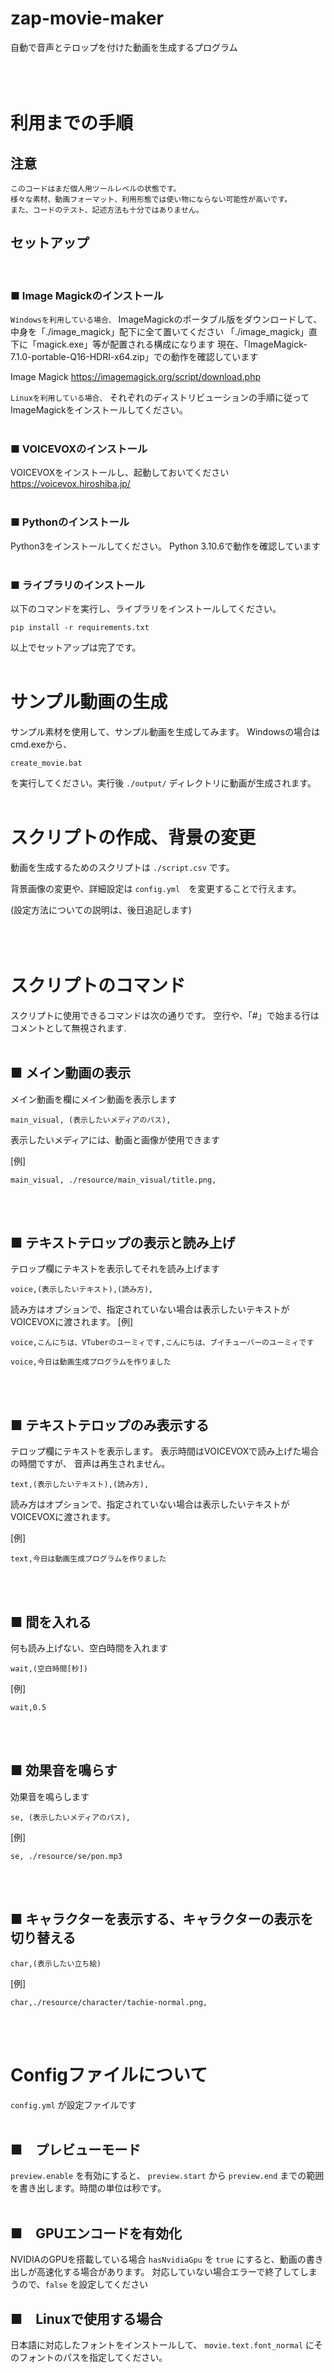 # zap-movie-maker
自動で音声とテロップを付けた動画を生成するプログラム
<br/><br/><br/><br/>
# 利用までの手順

## 注意

```
このコードはまだ個人用ツールレベルの状態です。
様々な素材、動画フォーマット、利用形態では使い物にならない可能性が高いです。
また、コードのテスト、記述方法も十分ではありません。
```

## セットアップ
<br/>

### ■ Image Magickのインストール
`Windowsを利用している場合、` ImageMagickのポータブル版をダウンロードして、中身を「./image_magick」配下に全て置いてください
「./image_magick」直下に「magick.exe」等が配置される構成になります
現在、「ImageMagick-7.1.0-portable-Q16-HDRI-x64.zip」での動作を確認しています

Image Magick
https://imagemagick.org/script/download.php


`Linuxを利用している場合、` それぞれのディストリビューションの手順に従ってImageMagickをインストールしてください。
<br/><br/>

### ■ VOICEVOXのインストール
VOICEVOXをインストールし、起動しておいてください
https://voicevox.hiroshiba.jp/
<br/><br/>

### ■ Pythonのインストール
Python3をインストールしてください。
Python 3.10.6で動作を確認しています
<br/><br/>

### ■ ライブラリのインストール
以下のコマンドを実行し、ライブラリをインストールしてください。
```
pip install -r requirements.txt
```

以上でセットアップは完了です。
<br/><br/>

# サンプル動画の生成

サンプル素材を使用して、サンプル動画を生成してみます。
Windowsの場合はcmd.exeから、
```
create_movie.bat
```
を実行してください。実行後 `./output/` ディレクトリに動画が生成されます。
<br/><br/>


# スクリプトの作成、背景の変更

動画を生成するためのスクリプトは `./script.csv` です。

背景画像の変更や、詳細設定は `config.yml`　を変更することで行えます。

(設定方法についての説明は、後日追記します)
<br/><br/><br/><br/>



# スクリプトのコマンド

スクリプトに使用できるコマンドは次の通りです。
空行や、「#」で始まる行はコメントとして無視されます.
<br/><br/>

## ■ メイン動画の表示

メイン動画を欄にメイン動画を表示します
```
main_visual, (表示したいメディアのパス),
```

表示したいメディアには、動画と画像が使用できます

[例]
```
main_visual, ./resource/main_visual/title.png,
```
<br/><br/>

##  ■ テキストテロップの表示と読み上げ

テロップ欄にテキストを表示してそれを読み上げます
```
voice,(表示したいテキスト),(読み方),
```
読み方はオプションで、指定されていない場合は表示したいテキストがVOICEVOXに渡されます。
[例]
```
voice,こんにちは、VTuberのユーミィです,こんにちは、ブイチューバーのユーミィです
```
```
voice,今日は動画生成プログラムを作りました
```
<br/><br/>

##  ■ テキストテロップのみ表示する

テロップ欄にテキストを表示します。
表示時間はVOICEVOXで読み上げた場合の時間ですが、
音声は再生されません。
```
text,(表示したいテキスト),(読み方),
```
読み方はオプションで、指定されていない場合は表示したいテキストがVOICEVOXに渡されます。

[例]

```
text,今日は動画生成プログラムを作りました
```
<br/><br/>


## ■ 間を入れる

何も読み上げない、空白時間を入れます
```
wait,(空白時間[秒])
```

[例]
```
wait,0.5
```
<br/><br/>

## ■ 効果音を鳴らす
効果音を鳴らします
```
se, (表示したいメディアのパス),
```

[例]
```
se, ./resource/se/pon.mp3
```
<br/><br/>

## ■ キャラクターを表示する、キャラクターの表示を切り替える
```
char,(表示したい立ち絵)
```

[例]
```
char,./resource/character/tachie-normal.png,
```
<br/><br/>

# Configファイルについて

`config.yml` が設定ファイルです
<br/><br/>

## ■　プレビューモード

`preview.enable` を有効にすると、 `preview.start` から `preview.end` までの範囲を書き出します。時間の単位は秒です。
<br/><br/>

## ■　GPUエンコードを有効化
NVIDIAのGPUを搭載している場合 `hasNvidiaGpu` を `true` にすると、動画の書き出しが高速化する場合があります。
対応していない場合エラーで終了してしまうので、`false` を設定してください

##  ■　Linuxで使用する場合

日本語に対応したフォントをインストールして、 `movie.text.font_normal` にそのフォントのパスを指定してください。


